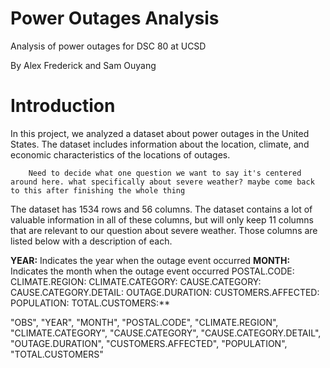 # Power Outages Analysis
Analysis of power outages for DSC 80 at UCSD

By Alex Frederick and Sam Ouyang


# Introduction


In this project, we analyzed a dataset about power outages in the United States. The dataset includes information about the location, climate, and economic characteristics of the locations of outages.

        Need to decide what one question we want to say it's centered around here. what specifically about severe weather? maybe come back to this after finishing the whole thing

The dataset has 1534 rows and 56 columns. The dataset contains a lot of valuable information in all of these columns, but will only keep 11 columns that are relevant to our question about severe weather. Those columns are listed below with a description of each.



**YEAR:** Indicates the year when the outage event occurred
**MONTH:** Indicates the month when the outage event occurred
POSTAL.CODE: 
CLIMATE.REGION:
CLIMATE.CATEGORY:
CAUSE.CATEGORY:
CAUSE.CATEGORY.DETAIL:
OUTAGE.DURATION:
CUSTOMERS.AFFECTED:
POPULATION:
TOTAL.CUSTOMERS:**


 "OBS", 
    "YEAR", 
    "MONTH",
    "POSTAL.CODE", 
    "CLIMATE.REGION",
    "CLIMATE.CATEGORY", 
    "CAUSE.CATEGORY", 
    "CAUSE.CATEGORY.DETAIL", 
    "OUTAGE.DURATION", 
    "CUSTOMERS.AFFECTED", 
    "POPULATION",
    "TOTAL.CUSTOMERS"


